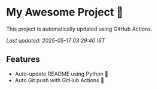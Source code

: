 # My Awesome Project 🚀

This project is automatically updated using GitHub Actions.

_Last updated: 2025-05-17 03:29:40 IST_

## Features
- Auto-update README using Python 🐍
- Auto Git push with GitHub Actions 🤖
